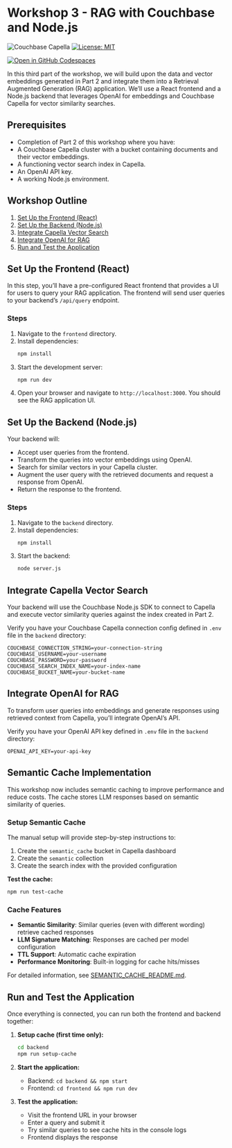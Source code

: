 # Workshop 3 - RAG with Couchbase and Node.js

![Couchbase Capella](https://img.shields.io/badge/Couchbase_Capella-Enabled-red)
[![License: MIT](https://cdn.prod.website-files.com/5e0f1144930a8bc8aace526c/65dd9eb5aaca434fac4f1c34_License-MIT-blue.svg)](/LICENSE)

[![Open in GitHub Codespaces](https://github.com/codespaces/badge.svg)]()

In this third part of the workshop, we will build upon the data and vector embeddings generated in Part 2 and integrate them into a Retrieval Augmented Generation (RAG) application. We’ll use a React frontend and a Node.js backend that leverages OpenAI for embeddings and Couchbase Capella for vector similarity searches.

## Prerequisites

- Completion of Part 2 of this workshop where you have:
- A Couchbase Capella cluster with a bucket containing documents and their vector embeddings.
- A functioning vector search index in Capella.
- An OpenAI API key.
- A working Node.js environment.

## Workshop Outline

1. [Set Up the Frontend (React)](#set-up-the-frontend-react)
2. [Set Up the Backend (Node.js)](#set-up-the-backend-nodejs)
3. [Integrate Capella Vector Search](#integrate-capella-vector-search)
4. [Integrate OpenAI for RAG](#integrate-openai-for-rag)
5. [Run and Test the Application](#run-and-test-the-application)

## Set Up the Frontend (React)

In this step, you’ll have a pre-configured React frontend that provides a UI for users to query your RAG application. The frontend will send user queries to your backend’s `/api/query` endpoint.

### Steps

1. Navigate to the `frontend` directory.
2. Install dependencies:  
   ```bash
   npm install
   ```
3. Start the development server:
    ```bash
    npm run dev
    ```
4. Open your browser and navigate to `http://localhost:3000`. You should see the RAG application UI.

## Set Up the Backend (Node.js)

Your backend will:

* Accept user queries from the frontend.
* Transform the queries into vector embeddings using OpenAI.
* Search for similar vectors in your Capella cluster.
* Augment the user query with the retrieved documents and request a response from OpenAI.
* Return the response to the frontend.

### Steps

1. Navigate to the `backend` directory.
2. Install dependencies:  
   ```bash
   npm install
   ```
3. Start the backend:
    ```bash
    node server.js
    ```

## Integrate Capella Vector Search

Your backend will use the Couchbase Node.js SDK to connect to Capella and execute vector similarity queries against the index created in Part 2.

Verify you have your Couchbase Capella connection config defined in `.env` file in the `backend` directory:

```env
COUCHBASE_CONNECTION_STRING=your-connection-string
COUCHBASE_USERNAME=your-username
COUCHBASE_PASSWORD=your-password
COUCHBASE_SEARCH_INDEX_NAME=your-index-name
COUCHBASE_BUCKET_NAME=your-bucket-name
```

## Integrate OpenAI for RAG

To transform user queries into embeddings and generate responses using retrieved context from Capella, you’ll integrate OpenAI’s API.

Verify you have your OpenAI API key defined in `.env` file in the `backend` directory:

```env
OPENAI_API_KEY=your-api-key
```

## Semantic Cache Implementation

This workshop now includes semantic caching to improve performance and reduce costs. The cache stores LLM responses based on semantic similarity of queries.

### Setup Semantic Cache

The manual setup will provide step-by-step instructions to:
1. Create the `semantic_cache` bucket in Capella dashboard
2. Create the `semantic` collection
3. Create the search index with the provided configuration

**Test the cache:**
```bash
npm run test-cache
```

### Cache Features

- **Semantic Similarity**: Similar queries (even with different wording) retrieve cached responses
- **LLM Signature Matching**: Responses are cached per model configuration
- **TTL Support**: Automatic cache expiration
- **Performance Monitoring**: Built-in logging for cache hits/misses

For detailed information, see [SEMANTIC_CACHE_README.md](./SEMANTIC_CACHE_README.md).

## Run and Test the Application

Once everything is connected, you can run both the frontend and backend together:

1. **Setup cache (first time only):**
   ```bash
   cd backend
   npm run setup-cache
   ```

2. **Start the application:**
   - Backend: `cd backend && npm start`
   - Frontend: `cd frontend && npm run dev`

3. **Test the application:**
   - Visit the frontend URL in your browser
   - Enter a query and submit it
   - Try similar queries to see cache hits in the console logs
   - Frontend displays the response
